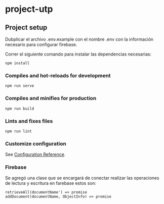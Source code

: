 # project-utp

## Project setup

Dubplicar el archivo .env.example con el nombre .env con la información necesario para configurar firebase.

Correr el siguiente comando para instalar las dependencias necesarias:
```
npm install
```

### Compiles and hot-reloads for development
```
npm run serve
```

### Compiles and minifies for production
```
npm run build
```

### Lints and fixes files
```
npm run lint
```

### Customize configuration
See [Configuration Reference](https://cli.vuejs.org/config/).

### Firebase

Se agregó una clase que se encargará de conectar realizar las operaciones de lectura y escritura en farebase estos son:

```
retrieveAll(documentName') => promise
addDocument(documentName, ObjectInfo) => promise
```